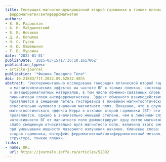 ```yaml
---
title: Генерация магнитоиндуцированной второй гармоники в тонких пленках с интерфейсами
  ферромагнетик/антиферромагнетик
authors:
- В. В. Радовская
- А. И. Майдыковский
- В. Б. Новиков
- Д. А. Копылов
- Н. С. Гусев
- И. Ю. Пашенькин
- Т. В. Мурзина
date: '2022-01-01'
publishDate: '2025-03-15T17:36:10.161706Z'
publication_types:
- article-journal
publication: '*Физика Твердого Тела*'
doi: 10.21883/ftt.2022.09.52832.48hh
abstract: 'Экспериментально исследована генерация оптической второй гармоники (ВГ)
  и магнитооптических эффектов на частоте ВГ в тонких пленках, состоящих из ферромагнитных
  и антиферромагнитных материалов, в том числе обменно-связанных слоев, один из которых
  пиннингован слоем антиферромагнетика. Эффект обменного взаимодействия в таких структурах
  проявляется в смещении петель гистерезиса в линейном магнитооптическом эффекте Керра
  относительно нулевого значения магнитного поля. Показано, что в случае нелинейного
  магнитооптического эффекта Керра в отклике второй гармоники (ВГ) этот эффект также
  проявляется, однако в значительно меньшей степени, чем в линейном случае. Зависимости
  интенсивности ВГ от магнитного поля демонстрируют одну петлю магнитного гистерезиса,
  слабо смещенную относительно нуля магнитного поля, величина этого смещения возрастает
  при уменьшении мощности лазерного излучения накачки. Ключевые слова: магнитоиндуцированная
  вторая гармоника, интерфейс ферромагнитный/антиферромагнитный металл, пиннингованная
  структура, тонкие пленки.'
links:
- name: URL
  url: https://journals.ioffe.ru/articles/52832
---
```

